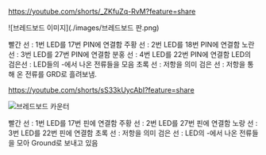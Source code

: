 https://youtube.com/shorts/_ZKfuZq-RvM?feature=share

![브레드보드 이미지](./images/브레드보드 판.png)

빨간 선 : 1번 LED를 17번 PIN에 연결함
주황 선 : 2번 LED를 18번 PIN에 연결함
노란 선 : 3번 LED를 27번 PIN에 연결함
분홍 선 : 4번 LED를 22번 PIN에 연결함
LED의 검은선 : LED들의 -에서 나온 전류들을 모음
초록 선 : 저항을 의미
검은 선 : 저항을 통해 온 전류를 GRD로 흘려보냄.



https://youtube.com/shorts/sS33kUycAbI?feature=share

![브레드보드 카운터](브레드보드%20카운터.jpg)

빨간 선 : 1번 LED를 17번 핀에 연결함
주황 선 : 2번 LED를 27번 핀에 연결함
노랑 선 : 3번 LED를 22번 핀에 연결함
초록 선 : 저항을 의미
검은 선 : LED의 -에서 나온 전류들을 모아 Ground로 보내고 있음
